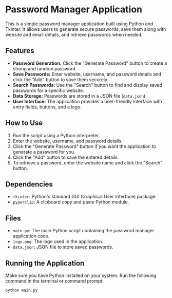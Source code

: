 # Password Manager Application

This is a simple password manager application built using Python and Tkinter. It allows users to generate secure passwords, save them along with website and email details, and retrieve passwords when needed.

## Features

- **Password Generation:** Click the "Generate Password" button to create a strong and random password.
- **Save Passwords:** Enter website, username, and password details and click the "Add" button to save them securely.
- **Search Passwords:** Use the "Search" button to find and display saved passwords for a specific website.
- **Data Storage:** Passwords are stored in a JSON file (`data.json`).
- **User Interface:** The application provides a user-friendly interface with entry fields, buttons, and a logo.

## How to Use

1. Run the script using a Python interpreter.
2. Enter the website, username, and password details.
3. Click the "Generate Password" button if you want the application to generate a password for you.
4. Click the "Add" button to save the entered details.
5. To retrieve a password, enter the website name and click the "Search" button.

## Dependencies

- `tkinter`: Python's standard GUI (Graphical User Interface) package.
- `pyperclip`: A clipboard copy and paste Python module.

## Files

- `main.py`: The main Python script containing the password manager application code.
- `logo.png`: The logo used in the application.
- `data.json`: JSON file to store saved passwords.

## Running the Application

Make sure you have Python installed on your system. Run the following command in the terminal or command prompt:

```bash
python main.py
